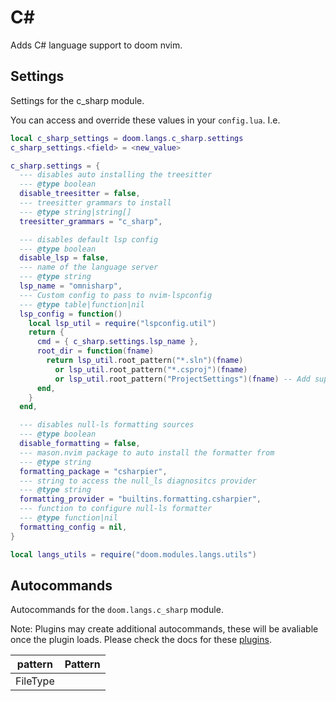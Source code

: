 # C#

Adds C# language support to doom nvim.


## Settings

Settings for the c_sharp module.

You can access and override these values in your `config.lua`. I.e.
```lua
local c_sharp_settings = doom.langs.c_sharp.settings
c_sharp_settings.<field> = <new_value>
```
```lua
c_sharp.settings = {
  --- disables auto installing the treesitter
  --- @type boolean
  disable_treesitter = false,
  --- treesitter grammars to install
  --- @type string|string[]
  treesitter_grammars = "c_sharp",

  --- disables default lsp config
  --- @type boolean
  disable_lsp = false,
  --- name of the language server
  --- @type string
  lsp_name = "omnisharp",
  --- Custom config to pass to nvim-lspconfig
  --- @type table|function|nil
  lsp_config = function()
    local lsp_util = require("lspconfig.util")
    return {
      cmd = { c_sharp.settings.lsp_name },
      root_dir = function(fname)
        return lsp_util.root_pattern("*.sln")(fname)
          or lsp_util.root_pattern("*.csproj")(fname)
          or lsp_util.root_pattern("ProjectSettings")(fname) -- Add support for unity projects
      end,
    }
  end,

  --- disables null-ls formatting sources
  --- @type boolean
  disable_formatting = false,
  --- mason.nvim package to auto install the formatter from
  --- @type string
  formatting_package = "csharpier",
  --- string to access the null_ls diagnositcs provider
  --- @type string
  formatting_provider = "builtins.formatting.csharpier",
  --- function to configure null-ls formatter
  --- @type function|nil
  formatting_config = nil,
}

local langs_utils = require("doom.modules.langs.utils")

```

## Autocommands

Autocommands for the `doom.langs.c_sharp` module.

Note: Plugins may create additional autocommands, these will be avaliable once
the plugin loads.  Please check the docs for these [plugins](#plugins-packages).

|  pattern | Pattern |
| -------- | ------- |
| FileType |
